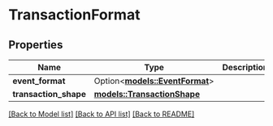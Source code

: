 # TransactionFormat

## Properties

Name | Type | Description | Notes
------------ | ------------- | ------------- | -------------
**event_format** | Option<[**models::EventFormat**](EventFormat.md)> |  | [optional]
**transaction_shape** | [**models::TransactionShape**](TransactionShape.md) |  | 

[[Back to Model list]](../README.md#documentation-for-models) [[Back to API list]](../README.md#documentation-for-api-endpoints) [[Back to README]](../README.md)


